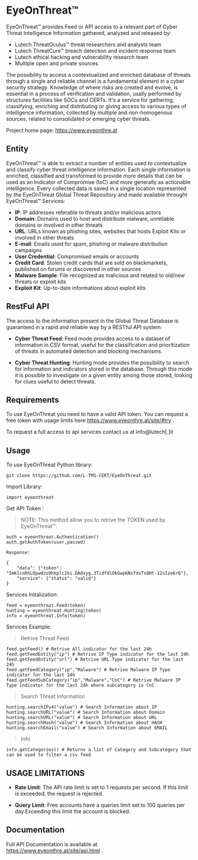 
# EyeOnThreat&trade;
EyeOnThreat™ provides Feed or API access to a relevant part of Cyber Threat Intelligence Information gathered, analyzed and released by:

* Lutech ThreatOculus™ threat researchers and analysts team
* Lutech ThreatCure™ breach detection and incident response team
* Lutech ethical hacking and vulnerability research team
* Multiple open and private sources

The possibility to access a contextualized and enriched database of threats through a single and reliable channel is a fundamental element in a cyber security strategy. Knowledge of where risks are created and evolve, is essential in a process of verification and validation, usally performed by structures facilities like SOCs and CERTs. It's a service for gathering, classifying, enriching and distributing or giving access to various types of intelligence information, collected by multiple and non-homogenous sources, related to consolidated or emerging cyber threats. 

Project home page: https://www.eyeonthre.at

Entity
------------

EyeOnThreat&trade; is able to extract a number of entities used to contextualize and classify cyber threat intelligence information. Each single information is enriched, classified and transformed to provide more details that can be used as an Indicator of Compromise (IoC) and more generally as actionable intelligence. Every collected data is saved in a single location represented by the EyeOnThreat Global Threat Repository and made available throught EyeOnThreat&trade; Services: 

* **IP**: IP addresses referable to threats and/or malicious actors
* **Domain**: Domains used to host and distribute malware, unreliable domains or involved in other threats
* **URL**: URLs known as phishing sites, websites that hosts Exploit Kits or involved in other threats
* **E-mail**: Emails used for spam, phishing or malware distribution campaigns
* **User Credential**: Compromised emails or accounts 
* **Credit Card**: Stolen credit cards that are sold on blackmarkets, published on forums or discovered in other sources
* **Malware Sample**: File recognized as malicious and related to old/new threats or exploit kits 
* **Exploit Kit**: Up-to-date informations about exploit kits 

RestFul API
------------
The access to the information present in the Global Threat Database is guaranteed in a rapid and reliable way by a RESTful API system:

* **Cyber Threat Feed**: 
Feed mode provides access to a dataset of information in CSV format, useful for the classification and prioritization of threats in automated detection and blocking mechanisms.

* **Cyber Threat Hunting**: 
Hunting mode provides the possibility to search for information and indicators stored in the database. Through this mode it is possible to investigate on a given entity among those stored, looking for clues useful to detect threats.

Requirements
------------

To use EyeOnThreat you need to have a valid API token. You can request a free token with usage limits here https://www.eyeonthre.at/site/#try .

To request a full access to api services contact us at info@lutech[.]it

Usage
------------
To use EyeOnThreat Python library:

    git clone https://github.com/L-TMS-CERT/EyeOnThreat.git


Import Library:

    import eyeonthreat

Get API Token :

> NOTE: This method allow you to retrive the TOKEN used by EyeOnThreat&trade;.

    auth = eyeonthreat.Authentication()
    auth.getAuthToken(user,passwd)
    
    Response:
    
    {
        "data": {"token": "ImKlcnRhLOpwdzo9hkplc2ki.DA8xyg.3TidfdlOkGwpKNsfdsTx8Ht-12sIze6rQ"},
        "service": {"status": "valid"}
    }
    
    
Services Initalization:

    feed = eyeonthreat.Feed(token)
    hunting = eyeonthreat.Hunting(token)
    info = eyeonthreat.Info(token)

Services Example:

> Retrive Threat Feed

    feed.getFeed() # Retrive All indicator for the last 24h
    feed.getFeedEntity("ip") # Retrive IP Type indicator for the last 24h
    feed.getFeedEntity("url") # Retrive URL Type indicator for the last 24h
    feed.getFeedCategory("ip","Malware") # Retrive Malware IP Type indicator for the last 24h 
    feed.getFeedSubCategory("ip","Malware","CnC") # Retrive Malware IP Type indicator for the last 24h where subcategory is CnC
    
> Search Threat Information

    hunting.searchIPv4("value") # Search Information about IP
    hunting.searchURL("value") # Search Information about Domain
    hunting.searchURL("value") # Search Information about URL
    hunting.searchHash("value") # Search Information about HASH
    hunting.searchEmail("value") # Search Information about EMAIL
   
> Info 

    info.getCategories() # Returns a list of Category and Subcategory that can be used to filter a csv feed

USAGE LIMITATIONS
------------
 
* **Rate Limit**: The API rate limit is set to 1 requests per second. If this limit is exceeded, the request is rejected.
  
* **Query Limit**: Free accounts have a queries limit set to 100 queries per day.Exceeding this limit the account is blocked.
  
  
Documentation
-------------
Full API Documentation is available at https://www.eyeonthre.at/site/api.html .
